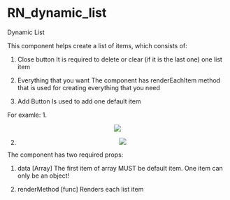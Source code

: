 # RN_dynamic_list
Dynamic List

This component helps create a list of items, which consists of:
1. Close button
    It is required to delete or clear (if it is the last one) one list item

2. Everything that you want
    The component has renderEachItem method that is used for creating everything that you need

3. Add Button
    Is used to add one default item  


For examle:
1. 
    <p align="center">
        <img src="https://user-images.githubusercontent.com/18067700/43197865-472ad786-9015-11e8-8823-5f670c6d399a.jpg" >
    </p>

2.
    <p align="center">
        <img src="https://user-images.githubusercontent.com/18067700/43200296-c7880662-901d-11e8-96c8-d11fc0da7175.jpg" >
    </p>

The component has two required props:
1. data [Array]
    The first item of array MUST be default item. 
    One item can only be an object!

2. renderMethod [func]
    Renders each list item

